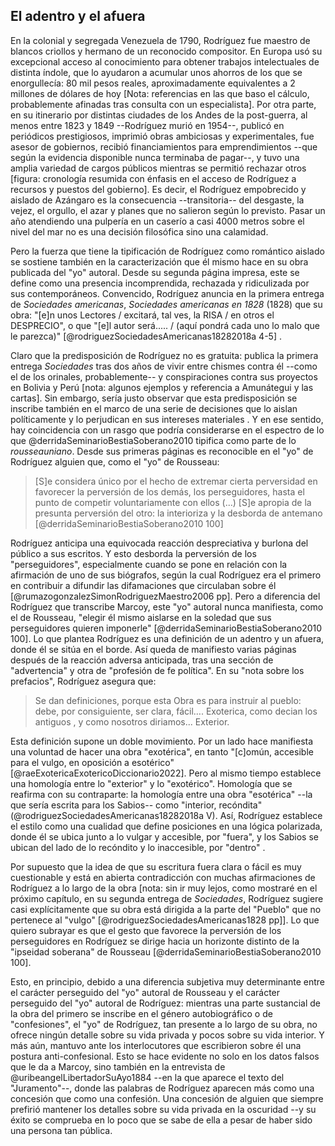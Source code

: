 ## El adentro y el afuera

En la colonial y segregada Venezuela de 1790, Rodríguez fue maestro de blancos criollos y hermano de un reconocido compositor. En Europa usó su excepcional acceso al conocimiento para obtener trabajos intelectuales de distinta índole, que lo ayudaron a acumular unos ahorros de los que se enorgullecía: 80 mil pesos reales, aproximadamente equivalentes a 2 millones de dólares de hoy [Nota: referencias en las que baso el cálculo, probablemente afinadas tras consulta con un especialista]. Por otra parte, en su itinerario por distintas ciudades de los Andes de la post-guerra, al menos entre 1823 y 1849 --Rodríguez murió en 1954--, publicó en  periódicos prestigiosos, imprimió obras ambiciosas y experimentales, fue asesor de gobiernos, recibió financiamientos para emprendimientos --que según la evidencia disponible nunca terminaba de pagar--,  y tuvo una amplia variedad de cargos públicos mientras se permitió rechazar otros  [figura: cronología resumida con énfasis en el acceso de Rodríguez a recursos y puestos del gobierno]. Es decir, el Rodríguez empobrecido y aislado de Azángaro es la consecuencia --transitoria-- del desgaste, la vejez, el orgullo, el azar y planes que no salieron según lo previsto. Pasar un año atendiendo una pulpería en un caserío a casi 4000 metros sobre el nivel del mar no es una decisión filosófica sino una calamidad.

Pero la fuerza que tiene la tipificación de Rodríguez como romántico aislado se sostiene también en la caracterización que él mismo hace en su obra publicada del "yo" autoral. Desde su segunda página impresa, este se define como una presencia incomprendida, rechazada y ridiculizada por sus contemporáneos. Convencido, Rodríguez anuncia en la primera entrega de *Sociedades americanas*, *Sociedades americanas en 1828* (1828) que su obra: "[e]n unos Lectores / excitará, tal ves, la RISA / en otros el DESPRECIO", o que "[e]l autor será..... / (aquí pondrá cada uno lo malo que le parezca)" [@rodriguezSociedadesAmericanas18282018a 4-5] . 

Claro que la predisposición de Rodríguez no es gratuita: publica la primera entrega *Sociedades* tras dos años de vivir entre chismes contra él --como el de los orinales, probablemente-- y conspiraciones contra sus proyectos en Bolivia y Perú [nota: algunos ejemplos y referencia a Amunátegui y las cartas]. Sin embargo, sería justo observar que esta predisposición se inscribe también en el marco de una serie de decisiones que lo aislan políticamente y lo perjudican en sus intereses materiales . Y en ese sentido, hay coincidencia con un rasgo que podría considerarse en el espectro de lo que @derridaSeminarioBestiaSoberano2010 tipifica como parte de lo *rousseauniano*. Desde sus primeras páginas es reconocible en el "yo" de Rodríguez alguien que, como el "yo" de Rousseau:

>[S]e considera único por el hecho de extremar cierta perversidad en favorecer la perversión de los demás, los perseguidores, hasta el punto de competir voluntariamente con ellos (...) [S]e apropia de la presunta perversión del otro: la interioriza y la desborda de antemano [@derridaSeminarioBestiaSoberano2010 100]

Rodríguez anticipa una equivocada reacción despreciativa y burlona del público a sus escritos. Y esto desborda la perversión de los "perseguidores", especialmente cuando se pone en relación con la afirmación de uno de sus biógrafos, según la cual  Rodríguez era el primero en contribuir a difundir las difamaciones que circulaban sobre él [@rumazogonzalezSimonRodriguezMaestro2006 pp]. Pero a diferencia del Rodríguez que transcribe Marcoy, este "yo" autoral nunca manifiesta, como el de Rousseau, "elegir él mismo aislarse en la soledad que sus perseguidores quieren imponerle" [@derridaSeminarioBestiaSoberano2010 100]. Lo que plantea Rodríguez es una definición de un adentro y un afuera, donde él se sitúa en el borde. Así queda de manifiesto varias páginas después de la reacción adversa anticipada, tras una sección de "advertencia" y otra de "profesión de fe política". En su "nota sobre los prefacios", Rodríguez asegura que:

> Se dan definiciones, porque esta Obra es para instruir al pueblo: debe, por consiguiente, ser clara, fácil…. Exoterica, como decian los antiguos , y como nosotros diriamos... Exterior. 

Esta definición supone un doble movimiento. Por un lado hace manifiesta una voluntad de hacer una obra "exotérica", en tanto "[c]omún, accesible para el vulgo, en oposición a esotérico" [@raeExotericaExotericoDiccionario2022]. Pero al mismo tiempo establece una homología entre lo "exterior" y lo "exotérico". Homología que se reafirma con su contraparte: la homología entre una obra "esotérica" --la que sería escrita para los Sabios-- como "interior, recóndita" (@rodriguezSociedadesAmericanas18282018a V). Así, Rodríguez establece el estilo como una cualidad que define posiciones en una lógica polarizada, donde él se ubica junto a lo vulgar y accesible, por "fuera", y los Sabios se ubican del lado de lo recóndito y lo inaccesible, por "dentro" . 

Por supuesto que la idea de que su escritura fuera clara o fácil es muy cuestionable y está en abierta contradicción con muchas afirmaciones de Rodríguez a lo largo de la obra [nota: sin ir muy lejos, como mostraré en el próximo capítulo, en su segunda entrega de *Sociedades*, Rodríguez sugiere casi explícitamente que su obra está dirigida a la parte del "Pueblo" que no pertenece al "vulgo" [@rodriguezSociedadesAmericanas1828 pp]]. Lo que quiero subrayar  es que el gesto que favorece la perversión de los perseguidores en Rodríguez se dirige hacia un horizonte distinto de la "ipseidad soberana" de Rousseau [@derridaSeminarioBestiaSoberano2010 100]. 

Esto, en principio, debido a una diferencia subjetiva muy determinante entre el carácter perseguido del "yo" autoral de Rousseau y el carácter perseguido del "yo" autoral de Rodríguez: mientras una parte sustancial de la obra del primero se inscribe en el género autobiográfico o de "confesiones", el "yo" de Rodríguez, tan presente a lo largo de su obra, no ofrece ningún detalle sobre su vida privada y pocos sobre su vida interior. Y más aún, mantuvo ante los interlocutores que escribieron sobre él una postura anti-confesional. Esto se hace evidente no solo en los datos falsos que le da a Marcoy, sino también en la entrevista de @uribeangelLibertadorSuAyo1884 --en la que  aparece el texto del "Juramento"--, donde las palabras de Rodríguez aparecen más como una concesión que como una confesión. Una concesión de alguien que siempre prefirió mantener los detalles sobre su vida privada en la oscuridad --y su éxito se comprueba en lo poco que se sabe de ella a pesar de haber sido una persona tan pública. 